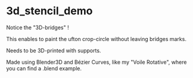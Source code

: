 # 3d_stencil_demo

Notice the "3D-bridges" !

This enables to paint the ufton crop-circle without leaving bridges marks.

Needs to be 3D-printed with supports.

Made using Blender3D and Bézier Curves, like my "Voile Rotative", where you can find a .blend example.
